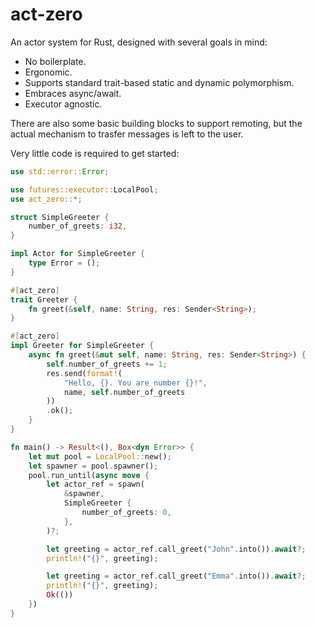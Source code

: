# act-zero

An actor system for Rust, designed with several goals in mind:

- No boilerplate.
- Ergonomic.
- Supports standard trait-based static and dynamic polymorphism.
- Embraces async/await.
- Executor agnostic.

There are also some basic building blocks to support remoting, but the actual
mechanism to trasfer messages is left to the user.

Very little code is required to get started:

```rust
use std::error::Error;

use futures::executor::LocalPool;
use act_zero::*;

struct SimpleGreeter {
    number_of_greets: i32,
}

impl Actor for SimpleGreeter {
    type Error = ();
}

#[act_zero]
trait Greeter {
    fn greet(&self, name: String, res: Sender<String>);
}

#[act_zero]
impl Greeter for SimpleGreeter {
    async fn greet(&mut self, name: String, res: Sender<String>) {
        self.number_of_greets += 1;
        res.send(format!(
            "Hello, {}. You are number {}!",
            name, self.number_of_greets
        ))
        .ok();
    }
}

fn main() -> Result<(), Box<dyn Error>> {
    let mut pool = LocalPool::new();
    let spawner = pool.spawner();
    pool.run_until(async move {
        let actor_ref = spawn(
            &spawner,
            SimpleGreeter {
                number_of_greets: 0,
            },
        )?;

        let greeting = actor_ref.call_greet("John".into()).await?;
        println!("{}", greeting);

        let greeting = actor_ref.call_greet("Emma".into()).await?;
        println!("{}", greeting);
        Ok(())
    })
}
```
